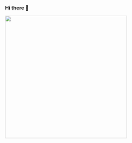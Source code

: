 ### Hi there 👋    
<img  src="https://i.giphy.com/media/ES4Vcv8zWfIt2/giphy.webp" width="400">

<!--
**hoang0199/hoang0199** is a ✨ _special_ ✨ repository because its `README.md` (this file) appears on your GitHub profile.

Here are some ideas to get you started:

- 🔭 I’m currently working on ...
- 🌱 I’m currently learning ...
- 👯 I’m looking to collaborate on ...
- 🤔 I’m looking for help with ...
- 💬 Ask me about ...
- 😄 Pronouns: ...
- ⚡ Fun fact: ...
-->
